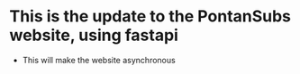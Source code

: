 # This is the update to the PontanSubs website, using fastapi

- This will make the website asynchronous
